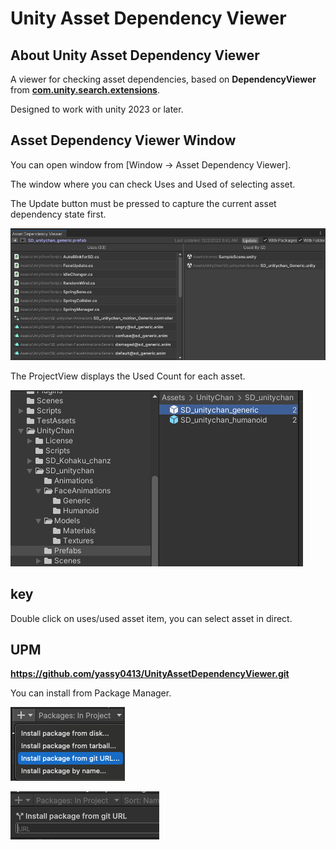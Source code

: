 Unity Asset Dependency Viewer
===

About Unity Asset Dependency Viewer
---
A viewer for checking asset dependencies, based on **DependencyViewer** from [**com.unity.search.extensions**](https://github.com/Unity-Technologies/com.unity.search.extensions).

Designed to work with unity 2023 or later.


Asset Dependency Viewer Window
---
You can open window from [Window -> Asset Dependency Viewer].

The window where you can check Uses and Used of selecting asset.

The Update button must be pressed to capture the current asset dependency state first.

![](Editor/StoreDocument/Viewer.png)

The ProjectView displays the Used Count for each asset.

![](Editor/StoreDocument/ProjectView.png)


key
--- 

Double click on uses/used asset item, you can select asset in direct. 


UPM
--- 
**https://github.com/yassy0413/UnityAssetDependencyViewer.git**

You can install from Package Manager.

![](Editor/StoreDocument/PackageManager01.png)

![](Editor/StoreDocument/PackageManager02.png)

